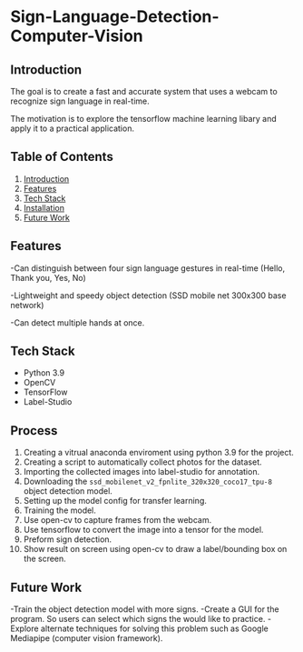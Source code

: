 # Sign-Language-Detection-Computer-Vision

## Introduction

The goal is to create a fast and accurate system that uses a webcam to recognize sign language in real-time. 


The motivation is to explore the tensorflow machine learning libary and apply it to a practical application.

## Table of Contents

1. [Introduction](#introduction)
2. [Features](#features)
3. [Tech Stack](#tech-stack)
4. [Installation](#process)
5. [Future Work](#future-work)

## Features
-Can distinguish between four sign language gestures in real-time (Hello, Thank you, Yes, No)

-Lightweight and speedy object detection (SSD mobile net 300x300 base network)

-Can detect multiple hands at once.

## Tech Stack
- Python 3.9
- OpenCV
- TensorFlow
- Label-Studio

## Process
1. Creating a vitrual anaconda enviroment using python 3.9 for the project.
2. Creating a script to automatically collect photos for the dataset.
3. Importing the collected images into label-studio for annotation.
4. Downloading the ```ssd_mobilenet_v2_fpnlite_320x320_coco17_tpu-8``` object detection model.
5. Setting up the model config for transfer learning.
6. Training the model.
7. Use open-cv to capture frames from the webcam.
8. Use tensorflow to convert the image into a tensor for the model.
9. Preform sign detection.
10. Show result on screen using open-cv to draw a label/bounding box on the screen.
   

## Future Work
-Train the object detection model with more signs.
-Create a GUI for the program. So users can select which signs the would like to practice.
-Explore alternate techniques for solving this problem such as Google Mediapipe (computer vision framework).
